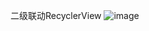二级联动RecyclerView
![image](https://github.com/yibulaxi/LinkRecyclerView/blob/master/linkrecyclerview.jpg)

